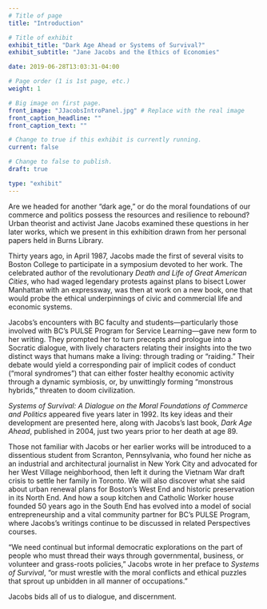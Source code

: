 ```yaml
---
# Title of page
title: "Introduction"

# Title of exhibit
exhibit_title: "Dark Age Ahead or Systems of Survival?"
exhibit_subtitle: "Jane Jacobs and the Ethics of Economies"

date: 2019-06-28T13:03:31-04:00

# Page order (1 is 1st page, etc.)
weight: 1 

# Big image on first page.
front_image: "JJacobsIntroPanel.jpg" # Replace with the real image
front_caption_headline: ""
front_caption_text: ""

# Change to true if this exhibit is currently running.
current: false

# Change to false to publish.
draft: true

type: "exhibit"
---
```



Are we headed for another “dark age,” or do the moral foundations of our commerce and politics possess the resources and resilience to rebound? Urban theorist and activist Jane Jacobs examined these questions in her later works, which we present in this exhibition drawn from her personal papers held in Burns Library.

Thirty years ago, in April 1987, Jacobs made the first of several visits to Boston College to participate in a symposium devoted to her work. The celebrated author of the revolutionary *Death and Life of Great American Cities*, who had waged legendary protests against plans to bisect Lower Manhattan with an expressway, was then at work on a new book, one that would probe the ethical underpinnings of civic and commercial life and economic systems.

Jacobs’s encounters with BC faculty and students—particularly those involved with BC’s PULSE Program for Service Learning—gave new form to her writing. They prompted her to turn precepts and prologue into a Socratic dialogue, with lively characters relating their insights into the two distinct ways that humans make a living: through trading or “raiding.” Their debate would yield a corresponding pair of implicit codes of conduct (“moral syndromes”) that can either foster healthy economic activity through a dynamic symbiosis, or, by unwittingly forming “monstrous hybrids,” threaten to doom civilization.

*Systems of Survival: A Dialogue on the Moral Foundations of Commerce and Politics* appeared five years later in 1992. Its key ideas and their development are presented here, along with Jacobs’s last book, *Dark Age Ahead*, published in 2004, just two years prior to her death at age 89.

Those not familiar with Jacobs or her earlier works will be introduced to a dissentious student from Scranton, Pennsylvania, who found her niche as an industrial and architectural journalist in New York City and advocated for her West Village neighborhood, then left it during the Vietnam War draft crisis to settle her family in Toronto. We will also discover what she said about urban renewal plans for Boston’s West End and historic preservation in its North End. And how a soup kitchen and Catholic Worker house founded 50 years ago in the South End has evolved into a model of social entrepreneurship and a vital community partner for BC’s PULSE Program, where Jacobs’s writings continue to be discussed in related Perspectives courses.

“We need continual but informal democratic explorations on the part of people who must thread their ways through governmental, business, or volunteer and grass-roots policies,” Jacobs wrote in her preface to *Systems of Survival*, “or must wrestle with the moral conflicts and ethical puzzles that sprout up unbidden in all manner of occupations.”

Jacobs bids all of us to dialogue, and discernment.
